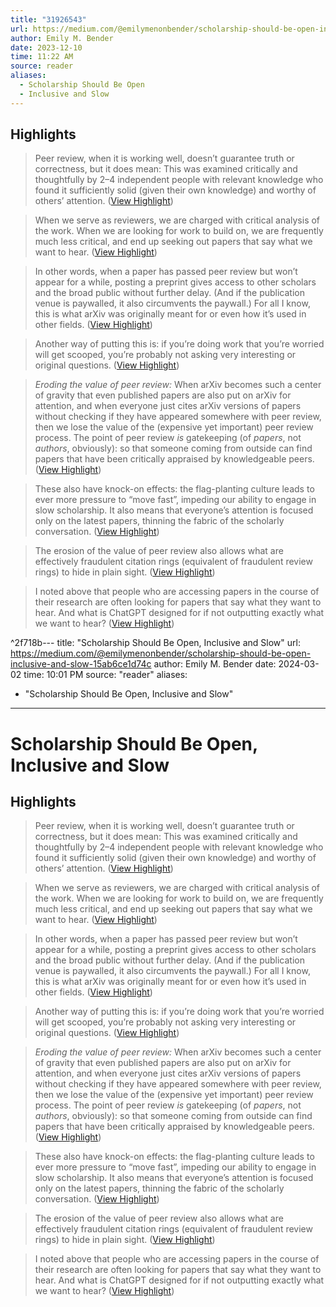 ```yaml
---
title: "31926543"
url: https://medium.com/@emilymenonbender/scholarship-should-be-open-inclusive-and-slow-15ab6ce1d74c
author: Emily M. Bender
date: 2023-12-10
time: 11:22 AM
source: reader
aliases:
  - Scholarship Should Be Open
  - Inclusive and Slow
---
```

## Highlights
> Peer review, when it is working well, doesn’t guarantee truth or correctness, but it does mean: This was examined critically and thoughtfully by 2–4 independent people with relevant knowledge who found it sufficiently solid (given their own knowledge) and worthy of others’ attention. ([View Highlight](https://read.readwise.io/read/01h9p194158eg61pvz79cb2775))

> When we serve as reviewers, we are charged with critical analysis of the work. When we are looking for work to build on, we are frequently much less critical, and end up seeking out papers that say what we want to hear. ([View Highlight](https://read.readwise.io/read/01h9p19f033qzb423rdgthqw9e))

> In other words, when a paper has passed peer review but won’t appear for a while, posting a preprint gives access to other scholars and the broad public without further delay. (And if the publication venue is paywalled, it also circumvents the paywall.) For all I know, this is what arXiv was originally meant for or even how it’s used in other fields. ([View Highlight](https://read.readwise.io/read/01h9p1bseaxjy9pf22x2ngxvkp))

> Another way of putting this is: if you’re doing work that you’re worried will get scooped, you’re probably not asking very interesting or original questions. ([View Highlight](https://read.readwise.io/read/01h9p1dfx67vrbygnnry02yjef))

> *Eroding the value of peer review:* When arXiv becomes such a center of gravity that even published papers are also put on arXiv for attention, and when everyone just cites arXiv versions of papers without checking if they have appeared somewhere with peer review, then we lose the value of the (expensive yet important) peer review process. The point of peer review *is* gatekeeping (of *papers*, not *authors*, obviously): so that someone coming from outside can find papers that have been critically appraised by knowledgeable peers. ([View Highlight](https://read.readwise.io/read/01h9p1e3xy20b7xc49t7rmrzjy))

> These also have knock-on effects: the flag-planting culture leads to ever more pressure to “move fast”, impeding our ability to engage in slow scholarship. It also means that everyone’s attention is focused only on the latest papers, thinning the fabric of the scholarly conversation. ([View Highlight](https://read.readwise.io/read/01h9p1ef9ag2ht6fjbt6w5gdvs))

> The erosion of the value of peer review also allows what are effectively fraudulent citation rings (equivalent of fraudulent review rings) to hide in plain sight. ([View Highlight](https://read.readwise.io/read/01h9p1emnknem4ycvgnkhv9dz3))

> I noted above that people who are accessing papers in the course of their research are often looking for papers that say what they want to hear. And what is ChatGPT designed for if not outputting exactly what we want to hear? ([View Highlight](https://read.readwise.io/read/01h9p1gbqf9x85nj39jd8w2eet))

^2f718b---
title: "Scholarship Should Be Open, Inclusive and Slow"
url: https://medium.com/@emilymenonbender/scholarship-should-be-open-inclusive-and-slow-15ab6ce1d74c
author: Emily M. Bender
date: 2024-03-02
time: 10:01 PM
source: "reader"
aliases:
  - "Scholarship Should Be Open, Inclusive and Slow"
---
# Scholarship Should Be Open, Inclusive and Slow

## Highlights
> Peer review, when it is working well, doesn’t guarantee truth or correctness, but it does mean: This was examined critically and thoughtfully by 2–4 independent people with relevant knowledge who found it sufficiently solid (given their own knowledge) and worthy of others’ attention. ([View Highlight](https://read.readwise.io/read/01h9p194158eg61pvz79cb2775))

> When we serve as reviewers, we are charged with critical analysis of the work. When we are looking for work to build on, we are frequently much less critical, and end up seeking out papers that say what we want to hear. ([View Highlight](https://read.readwise.io/read/01h9p19f033qzb423rdgthqw9e))

> In other words, when a paper has passed peer review but won’t appear for a while, posting a preprint gives access to other scholars and the broad public without further delay. (And if the publication venue is paywalled, it also circumvents the paywall.) For all I know, this is what arXiv was originally meant for or even how it’s used in other fields. ([View Highlight](https://read.readwise.io/read/01h9p1bseaxjy9pf22x2ngxvkp))

> Another way of putting this is: if you’re doing work that you’re worried will get scooped, you’re probably not asking very interesting or original questions. ([View Highlight](https://read.readwise.io/read/01h9p1dfx67vrbygnnry02yjef))

> *Eroding the value of peer review:* When arXiv becomes such a center of gravity that even published papers are also put on arXiv for attention, and when everyone just cites arXiv versions of papers without checking if they have appeared somewhere with peer review, then we lose the value of the (expensive yet important) peer review process. The point of peer review *is* gatekeeping (of *papers*, not *authors*, obviously): so that someone coming from outside can find papers that have been critically appraised by knowledgeable peers. ([View Highlight](https://read.readwise.io/read/01h9p1e3xy20b7xc49t7rmrzjy))

> These also have knock-on effects: the flag-planting culture leads to ever more pressure to “move fast”, impeding our ability to engage in slow scholarship. It also means that everyone’s attention is focused only on the latest papers, thinning the fabric of the scholarly conversation. ([View Highlight](https://read.readwise.io/read/01h9p1ef9ag2ht6fjbt6w5gdvs))

> The erosion of the value of peer review also allows what are effectively fraudulent citation rings (equivalent of fraudulent review rings) to hide in plain sight. ([View Highlight](https://read.readwise.io/read/01h9p1emnknem4ycvgnkhv9dz3))

> I noted above that people who are accessing papers in the course of their research are often looking for papers that say what they want to hear. And what is ChatGPT designed for if not outputting exactly what we want to hear? ([View Highlight](https://read.readwise.io/read/01h9p1gbqf9x85nj39jd8w2eet))

